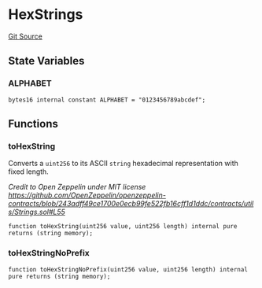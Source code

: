 # HexStrings
[Git Source](https://github.com/KYRDTeam/ilo-contracts/blob/a3fc4c57db039cc1b79c7925531b021576d1b1a7/src/libraries/HexStrings.sol)


## State Variables
### ALPHABET

```solidity
bytes16 internal constant ALPHABET = "0123456789abcdef";
```


## Functions
### toHexString

Converts a `uint256` to its ASCII `string` hexadecimal representation with fixed length.

*Credit to Open Zeppelin under MIT license https://github.com/OpenZeppelin/openzeppelin-contracts/blob/243adff49ce1700e0ecb99fe522fb16cff1d1ddc/contracts/utils/Strings.sol#L55*


```solidity
function toHexString(uint256 value, uint256 length) internal pure returns (string memory);
```

### toHexStringNoPrefix


```solidity
function toHexStringNoPrefix(uint256 value, uint256 length) internal pure returns (string memory);
```

